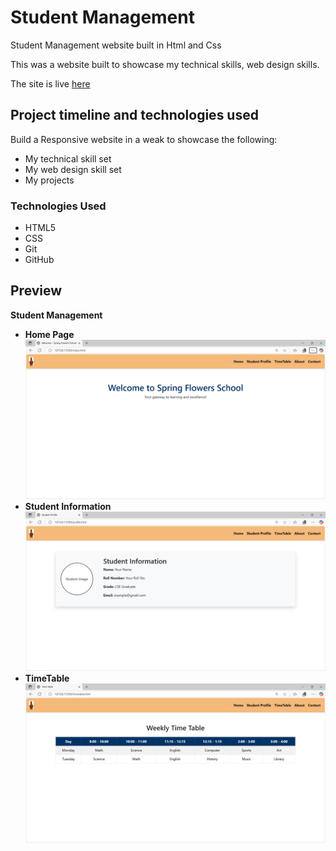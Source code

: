 # Student Management

Student Management website built in Html and Css


This was a website built to showcase my technical skills, web design skills.

The site is live <a href="https://himanshuranjan977.github.io/Student-ManagementUpdated/" target="_blank">here</a>


## Project timeline and technologies used

Build a Responsive website in a weak to showcase the following:
* My technical skill set
* My web design skill set
* My projects

### Technologies Used

* HTML5
* CSS
* Git
* GitHub
## **Preview**

 **Student Management**
* **Home Page**
![Game](src/01.png)
* **Student Information**
![Game](src/02.png)
* **TimeTable**
![Game](src/03.png)
